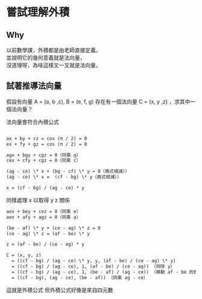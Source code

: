 # 嘗試理解外積

## Why

以前數學課，外積都是由老師直接定義，  
並說明它的幾何意義就是法向量，  
沒道理呀，為啥這樣叉一叉就是法向量。

## 試著推導法向量

假設有向量 A = (a, b ,c), B = (e, f, g)
存在有一個法向量 C = (x, y ,z) ，求其中一個法向量？

法向量會符合內積公式

```txt

ax + by + cz = cos (π / 2) = 0
ex + fy + gz = cos (π / 2) = 0

agx + bgy + cgz = 0（同乘 g）
cex + cfy + cgz = 0（同乘 c）

(ag - ce) \* x + (bg - cf) \* y = 0（兩式相減））
(ag - ce) \* x =  (cf - bg) \* y（兩式相減））

x = (cf - bg) / (ag - ce) * y
```

同樣處理 x 以取得 y z 關係

```txt
aex + bey + cez = 0（同乘 e）
aex + afy + agz = 0（同乘 a）

(be - af) \* y + (ce - ag) \* z = 0
(ce - ag) \* z = (af - be) \* y

z = (af - be) / (ce - ag) * y
```

```txt
C = (x, y, z)  
  = ((cf - bg) / (ag - ce) \* y, y, (af - be) / (ce - ag) \* y)
  = ((cf - bg) / (ag - ce), 1, (af - be) / (ce - ag)) （同除 y）
  = ((cf - bg) / (ag - ce), 1, (be - af) / (ag - ce)) （移動 af - be 的負號）
  = ((cf - bg), (ag - ce), (be - af)) （同乘 ag - ce）
```

這就是外積公式
但外積公式好像是來自四元數
